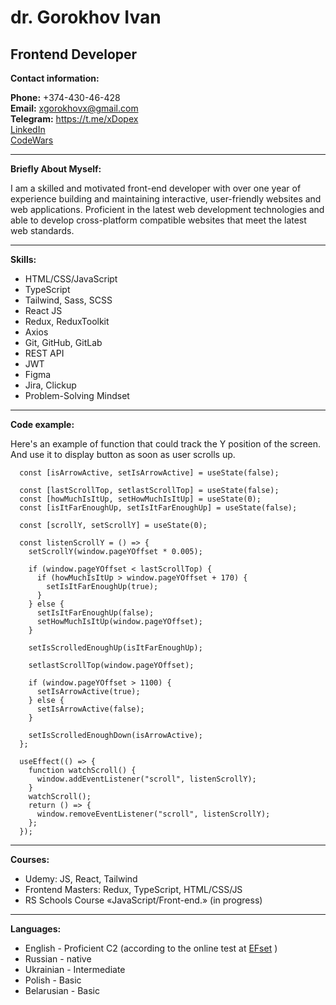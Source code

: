 # dr. Gorokhov Ivan

## Frontend Developer

**Contact information:**

**Phone:** +374-430-46-428  
**Email:** xgorokhovx@gmail.com  
**Telegram:** https://t.me/xDopex  
[LinkedIn](https://www.linkedin.com/in/ivan-gorokhov-829668234)  
[CodeWars](https://www.codewars.com/users/xDopeHatex/)

---

**Briefly About Myself:**

I am a skilled and motivated front-end developer with over one year of experience building and maintaining interactive, user-friendly websites and web applications. Proficient in the latest web development technologies and able to develop cross-platform compatible websites that meet the latest web standards.

---

**Skills:**

- HTML/CSS/JavaScript
- TypeScript
- Tailwind, Sass, SCSS
- React JS
- Redux, ReduxToolkit
- Axios
- Git, GitHub, GitLab
- REST API
- JWT
- Figma
- Jira, Clickup
- Problem-Solving Mindset

---

**Code example:**

Here's an example of function that could track the Y position of the screen. And use it to display button as soon as user scrolls up.

```
  const [isArrowActive, setIsArrowActive] = useState(false);

  const [lastScrollTop, setlastScrollTop] = useState(false);
  const [howMuchIsItUp, setHowMuchIsItUp] = useState(0);
  const [isItFarEnoughUp, setIsItFarEnoughUp] = useState(false);

  const [scrollY, setScrollY] = useState(0);

  const listenScrollY = () => {
    setScrollY(window.pageYOffset * 0.005);

    if (window.pageYOffset < lastScrollTop) {
      if (howMuchIsItUp > window.pageYOffset + 170) {
        setIsItFarEnoughUp(true);
      }
    } else {
      setIsItFarEnoughUp(false);
      setHowMuchIsItUp(window.pageYOffset);
    }

    setIsScrolledEnoughUp(isItFarEnoughUp);

    setlastScrollTop(window.pageYOffset);

    if (window.pageYOffset > 1100) {
      setIsArrowActive(true);
    } else {
      setIsArrowActive(false);
    }

    setIsScrolledEnoughDown(isArrowActive);
  };

  useEffect(() => {
    function watchScroll() {
      window.addEventListener("scroll", listenScrollY);
    }
    watchScroll();
    return () => {
      window.removeEventListener("scroll", listenScrollY);
    };
  });

```

---

**Courses:**

- Udemy: JS, React, Tailwind
- Frontend Masters: Redux, TypeScript, HTML/CSS/JS
- RS Schools Course «JavaScript/Front-end.» (in progress)

---

**Languages:**

- English - Proficient C2 (according to the online test at [EFset](https://www.efset.org/cert/KpA873) )
- Russian - native
- Ukrainian - Intermediate
- Polish - Basic
- Belarusian - Basic
